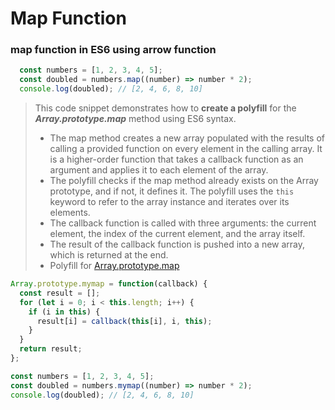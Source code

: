 # Map Function

### map function in ES6 using arrow function
```js
  const numbers = [1, 2, 3, 4, 5];
  const doubled = numbers.map((number) => number * 2);
  console.log(doubled); // [2, 4, 6, 8, 10]
```

> This code snippet demonstrates how to **create a polyfill** for the ***Array.prototype.map*** method using ES6 syntax.
> - The map method creates a new array populated with the results of calling a provided function on every element in the calling array.
It is a higher-order function that takes a callback function as an argument and applies it to each element of the array.
> - The polyfill checks if the map method already exists on the Array prototype, and if not, it defines it.
The polyfill uses the `this` keyword to refer to the array instance and iterates over its elements.
> - The callback function is called with three arguments: the current element, the index of the current element, and the array itself.
> - The result of the callback function is pushed into a new array, which is returned at the end.
> - Polyfill for [Array.prototype.map](https://developer.mozilla.org/en-US/docs/Web/JavaScript/Reference/Global_Objects/Array/map)

```js
Array.prototype.mymap = function(callback) {
  const result = [];
  for (let i = 0; i < this.length; i++) {
    if (i in this) {
      result[i] = callback(this[i], i, this);
    }
  }
  return result;
};

const numbers = [1, 2, 3, 4, 5];
const doubled = numbers.mymap((number) => number * 2);
console.log(doubled); // [2, 4, 6, 8, 10]
```
